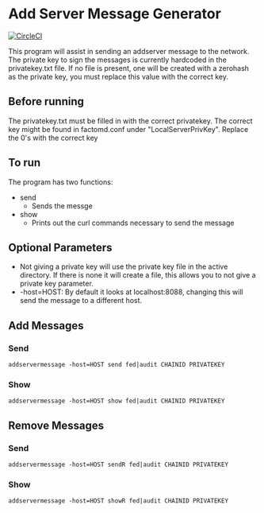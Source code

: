Add Server Message Generator
======
[![CircleCI](https://circleci.com/gh/FactomProject/addservermessage.svg?style=svg)](https://circleci.com/gh/FactomProject/addservermessage)

This program will assist in sending an addserver message to the network. The private key to sign the messages is currently hardcoded in the privatekey.txt file. If no file is present, one will be created with a zerohash as the private key, you must replace this value with the correct key.
## Before running
The privatekey.txt must be filled in with the correct privatekey. The correct key might be found in factomd.conf under "LocalServerPrivKey". Replace the 0's with the correct key
## To run
The program has two functions:
* send
  * Sends the messge
* show
  * Prints out the curl commands necessary to send the message

## Optional Parameters
* Not giving a private key will use the private key file in the active directory. If there is none it will create a file, this allows you to not give a private key parameter.
* -host=HOST: By default it looks at localhost:8088, changing this will send the message to a different host.

## Add Messages
### Send
```
addservermessage -host=HOST send fed|audit CHAINID PRIVATEKEY
```

### Show
```
addservermessage -host=HOST show fed|audit CHAINID PRIVATEKEY
```

## Remove Messages
### Send
```
addservermessage -host=HOST sendR fed|audit CHAINID PRIVATEKEY
```

### Show
```
addservermessage -host=HOST showR fed|audit CHAINID PRIVATEKEY
```
